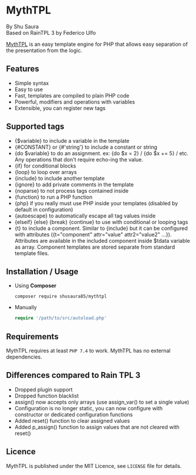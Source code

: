 MythTPL
=========

By Shu Saura  
Based on RainTPL 3 by Federico Ulfo

[MythTPL](https://github.com/shusaura85/mythtpl) is an easy template engine for PHP that allows easy separation of the presentation from the logic.

Features
--------
* Simple syntax
* Easy to use
* Fast, templates are compiled to plain PHP code
* Powerful, modifiers and operations with variables
* Extensible, you can register new tags

Supported tags
--------
* {$variable} to include a variable in the template
* {#CONSTANT} or {#'string'} to include a constant or string
* {do $variable<assignment>} to do an assignment. ex: {do $x = 2} / {do $x += 5} / etc. Any operations that don't require echo-ing the value.
* {if} for conditional blocks
* {loop} to loop over arrays
* {include} to include another template
* {ignore} to add private comments in the template
* {noparse} to not process tags contained inside
* {function} to run a PHP function
* {php} if you really must use PHP inside your templates (disabled by default in configuration)
* {autoescape} to automatically escape all tag values inside
* {elseif} {else} {break} {continue} to use with conditional or looping tags
* {t} to include a component. Similar to {include} but it can be configured with attributes ({t="component" attr="value" attr2="value2" ...}). Attributes are available in the included component inside $tdata variable as array. Component templates are stored separate from standard template files.  


Installation / Usage
--------------------

* Using **Composer**

    ``` shell
    composer require shusaura85/mythtpl
    ```
* Manually

    ``` php
    require '/path/to/src/autoload.php'
    ```


Requirements
-------------
MythTPL requires at least `PHP 7.4` to work. MythTPL has no external dependencies.


Differences compared to Rain TPL 3
----------------------------------
* Dropped plugin support
* Dropped function blacklist
* assign() now accepts only arrays (use assign_var() to set a single value)
* Configuration is no longer static, you can now configure with constructor or dedicated configuration functions
* Added reset() function to clear assigned values
* Added p_assign() function to assign values that are not cleared with reset()


Licence
-------

MythTPL is published under the MIT Licence, see `LICENSE` file for details.

